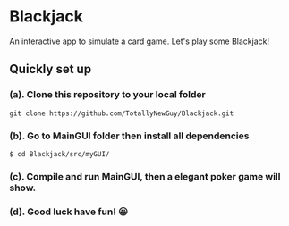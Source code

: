 # Blackjack
An interactive app to simulate a card game. Let's play some Blackjack!

## Quickly set up
### (a). Clone this repository to your local folder
```
git clone https://github.com/TotallyNewGuy/Blackjack.git
```
### (b). Go to **MainGUI** folder then install all dependencies
```
$ cd Blackjack/src/myGUI/
```
### (c). Compile and run **MainGUI**, then a elegant poker game will show.
### (d). Good luck have fun! 😀

